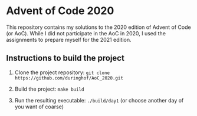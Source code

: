 # Advent of Code 2020

This repository contains my solutions to the 2020 edition of Advent of Code (or AoC). While I did not participate in the AoC in 2020, I used the assignments to prepare myself for the 2021 edition.

## Instructions to build the project

1. Clone the project repository: `git clone https://github.com/duringhof/AoC_2020.git`

3. Build the project: `make build`

4. Run the resulting executable: `./build/day1` (or choose another day of you want of coarse)
